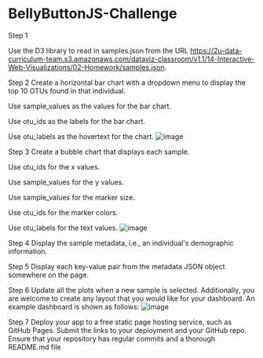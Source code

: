 # BellyButtonJS-Challenge
Step 1

Use the D3 library to read in samples.json from the URL https://2u-data-curriculum-team.s3.amazonaws.com/dataviz-classroom/v1.1/14-Interactive-Web-Visualizations/02-Homework/samples.json.

Step 2
Create a horizontal bar chart with a dropdown menu to display the top 10 OTUs found in that individual.

Use sample_values as the values for the bar chart.

Use otu_ids as the labels for the bar chart.

Use otu_labels as the hovertext for the chart.
![image](https://github.com/nasr9000/BellyButtonJS-Challenge/assets/128746625/de7c209b-84a3-4409-bb81-117d033b921c)

Step 3
Create a bubble chart that displays each sample.

Use otu_ids for the x values.

Use sample_values for the y values.

Use sample_values for the marker size.

Use otu_ids for the marker colors.

Use otu_labels for the text values.
![image](https://github.com/nasr9000/BellyButtonJS-Challenge/assets/128746625/08b83d83-3050-4ae3-97af-52584ffed610)

Step 4
Display the sample metadata, i.e., an individual's demographic information.

Step 5 
Display each key-value pair from the metadata JSON object somewhere on the page.

Step 6 
Update all the plots when a new sample is selected. Additionally, you are welcome to create any layout that you would like for your dashboard. An example dashboard is shown as follows:
![image](https://github.com/nasr9000/BellyButtonJS-Challenge/assets/128746625/ab6a8fca-c8ef-4806-91a0-fb26724cf84f)


Step 7
Deploy your app to a free static page hosting service, such as GitHub Pages. Submit the links to your deployment and your GitHub repo. Ensure that your repository has regular commits and a thorough README.md file
